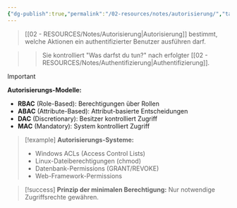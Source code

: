 ```yaml
---
{"dg-publish":true,"permalink":"/02-resources/notes/autorisierung/","tags":["sicherheit/zugriff","berechtigungen/kontrolle"],"noteIcon":"","updated":"2025-09-16T16:45:37.259+02:00"}
---
```



>[[02 - RESOURCES/Notes/Autorisierung\|Autorisierung]] bestimmt, welche Aktionen ein authentifizierter Benutzer ausführen darf.

>>Sie kontrolliert "Was darfst du tun?" nach erfolgter [[02 - RESOURCES/Notes/Authentifizierung\|Authentifizierung]].

>[!important] 
>**Autorisierungs-Modelle:**
>- **RBAC** (Role-Based): Berechtigungen über Rollen
>- **ABAC** (Attribute-Based): Attribut-basierte Entscheidungen
>- **DAC** (Discretionary): Besitzer kontrolliert Zugriff
>- **MAC** (Mandatory): System kontrolliert Zugriff

>[!example] 
>**Autorisierungs-Systeme:**
>- Windows ACLs (Access Control Lists)
>- Linux-Dateiberechtigungen (chmod)
>- Datenbank-Permissions (GRANT/REVOKE)
>- Web-Framework-Permissions

>[!success] 
>**Prinzip der minimalen Berechtigung:** Nur notwendige Zugriffsrechte gewähren.